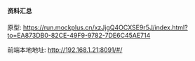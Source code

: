 #### 资料汇总
原型: https://run.mockplus.cn/xzJjgQ4OCXSE9r5J/index.html?to=EA873DB0-82CE-49F9-9782-7DE6C45AE714

前端本地地址: http://192.168.1.21:8091/#/